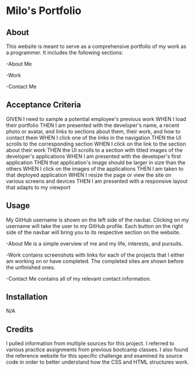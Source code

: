 # Milo's Portfolio

## About
This website is meant to serve as a comprehensive portfolio of my work as a programmer. 
It includes the following sections:

-About Me

-Work

-Contact Me

## Acceptance Criteria
GIVEN I need to sample a potential employee's previous work
WHEN I load their portfolio
THEN I am presented with the developer's name, a recent photo or avatar, and links to sections about them, their work, and how to contact them
WHEN I click one of the links in the navigation
THEN the UI scrolls to the corresponding section
WHEN I click on the link to the section about their work
THEN the UI scrolls to a section with titled images of the developer's applications
WHEN I am presented with the developer's first application
THEN that application's image should be larger in size than the others
WHEN I click on the images of the applications
THEN I am taken to that deployed application
WHEN I resize the page or view the site on various screens and devices
THEN I am presented with a responsive layout that adapts to my viewport

## Usage
My GitHub username is shown on the left side of the navbar. Clicking on my username will take the user to my GitHub profile. Each button on the right side of the navbar will bring you to its respective section on the website. 

-About Me is a simple overview of me and my life, interests, and pursuits.

-Work contains screenshots with links for each of the projects that I either am working on or have completed. The completed sites are shown before the unfinished ones.

-Contact Me contains all of my relevant contact information.

## Installation
N/A

## Credits
I pulled information from multiple sources for this project.
I referred to various practice assignments from previous bootcamp classes.
I also found the reference website for this specific challenge and examined its source code in order to better understand how the CSS and HTML structures work.